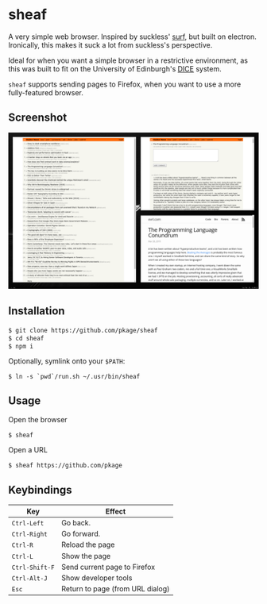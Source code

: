 # sheaf

A very simple web browser. Inspired by suckless' [surf](https://surf.suckless.org/), but built on electron. Ironically, this makes it suck a lot from suckless's perspective.

Ideal for when you want a simple browser in a restrictive environment, as this was built to fit on the University of Edinburgh's [DICE](http://computing.help.inf.ed.ac.uk/dice-platform) system.

`sheaf` supports sending pages to Firefox, when you want to use a more fully-featured browser.

## Screenshot

![Screenshot](screenshot.png)

## Installation

```
$ git clone https://github.com/pkage/sheaf
$ cd sheaf
$ npm i
```

Optionally, symlink onto your `$PATH`:
```
$ ln -s `pwd`/run.sh ~/.usr/bin/sheaf
```

## Usage

Open the browser
```
$ sheaf
```

Open a URL
```
$ sheaf https://github.com/pkage
``` 

## Keybindings 

Key | Effect
--- | ---
`Ctrl-Left` | Go back.
`Ctrl-Right` | Go forward.
`Ctrl-R` | Reload the page
`Ctrl-L` | Show the page
`Ctrl-Shift-F` | Send current page to Firefox
`Ctrl-Alt-J` | Show developer tools
`Esc` | Return to page (from URL dialog)

